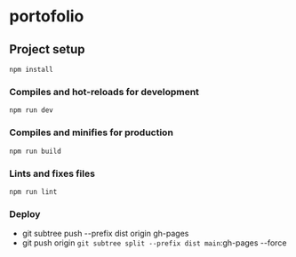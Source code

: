 # portofolio

## Project setup

```
npm install
```

### Compiles and hot-reloads for development

```
npm run dev
```

### Compiles and minifies for production

```
npm run build
```

### Lints and fixes files

```
npm run lint
```

### Deploy

- git subtree push --prefix dist origin gh-pages
- git push origin `git subtree split --prefix dist main`:gh-pages --force
